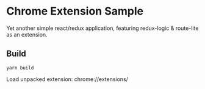 # Chrome Extension Sample
Yet another simple react/redux application, featuring redux-logic & route-lite as an extension.

## Build
`yarn build`

Load unpacked extension: chrome://extensions/
